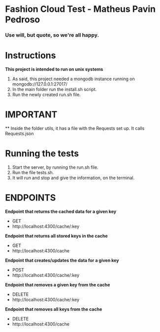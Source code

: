 # Fashion Cloud Test - Matheus Pavin Pedroso

### Use will, but quote, so we're all happy.

# Instructions

**This project is intended to run on unix systems**

1. As said, this project needed a mongodb instance running on mongodb://127.0.0.1:27017/
1. In the main folder run the install.sh script.
1. Run the newly created run.sh file.

# IMPORTANT
** Inside the folder utils, it has a file with the Requests set up. It calls Requests.json

# Running the tests
1. Start the server, by running the run.sh file.
1. Run the file tests.sh.
1. It will run and stop and give the information, on the terminal.


# ENDPOINTS

**Endpoint that returns the cached data for a given key**
- GET
- http://localhost:4300/cache/:key

**Endpoint that returns all stored keys in the cache**
- GET
- http://localhost:4300/cache

**Endpoint that creates/updates the data for a given key**
- POST
- http://localhost:4300/cache/:key

**Endpoint that removes a given key from the cache**
- DELETE
- http://localhost:4300/cache/:key

**Endpoint that removes all keys from the cache**
- DELETE
- http://localhost:4300/cache